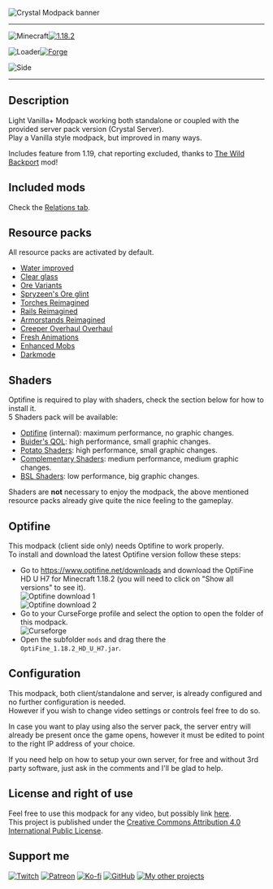 ![Crystal Modpack banner](https://raw.githubusercontent.com/Nyphet/mod-fancy-assets/main/crystal-modpack/banner.png)

---
![Minecraft](https://raw.githubusercontent.com/Nyphet/mod-fancy-assets/main/minecraft/minecraft.svg)[![1.18.2](https://raw.githubusercontent.com/Nyphet/mod-fancy-assets/main/minecraft/1-18-2.svg)](https://www.curseforge.com/minecraft/modpacks/crystal-modpack/files/all?filter-game-version=1738749986%3a73250)

![Loader](https://raw.githubusercontent.com/Nyphet/mod-fancy-assets/main/loader/loader.svg)[![Forge](https://raw.githubusercontent.com/Nyphet/mod-fancy-assets/main/loader/forge.svg)](https://www.curseforge.com/minecraft/modpacks/crystal-modpack/files/all?filter-status=1&filter-game-version=2020709689%3A7498)

![Side](https://raw.githubusercontent.com/Nyphet/mod-fancy-assets/main/side/client-server.svg)

---
## **Description**
Light Vanilla+ Modpack working both standalone or coupled with the provided server pack version (Crystal Server).  
Play a Vanilla style modpack, but improved in many ways.

Includes feature from 1.19, chat reporting excluded, thanks to [The Wild Backport](https://www.curseforge.com/minecraft/mc-mods/the-wild-backport) mod!

## **Included mods**
Check the [Relations tab](https://www.curseforge.com/minecraft/modpacks/crystal-modpack/relations/dependencies).

## **Resource packs**
All resource packs are activated by default.  
- [Water improved](https://www.curseforge.com/minecraft/texture-packs/water-improved)  
- [Clear glass](https://www.curseforge.com/minecraft/texture-packs/clear-glass-pack)  
- [Ore Variants](https://www.curseforge.com/minecraft/texture-packs/ore-variants)  
- [Spryzeen's Ore glint](https://www.curseforge.com/minecraft/texture-packs/spryzeens-ore-glint)  
- [Torches Reimagined](https://www.curseforge.com/minecraft/texture-packs/torches-reimagined)  
- [Rails Reimagined](https://www.curseforge.com/minecraft/texture-packs/rails-reimagined)  
- [Armorstands Reimagined](https://www.curseforge.com/minecraft/texture-packs/armorstands-reimagined)  
- [Creeper Overhaul Overhaul](https://www.curseforge.com/minecraft/texture-packs/creeper-overhaul-overhaul)  
- [Fresh Animations](https://www.curseforge.com/minecraft/texture-packs/fresh-animations)  
- [Enhanced Mobs](https://www.curseforge.com/minecraft/texture-packs/enhanced-mobs-fa-addon)  
- [Darkmode](https://www.curseforge.com/minecraft/texture-packs/darkmode)  

## **Shaders**
Optifine is required to play with shaders, check the section below for how to install it.  
5 Shaders pack will be available:  
- [Optifine](https://www.optifine.net/home) (internal): maximum performance, no graphic changes.  
- [Buider's QOL](https://www.9minecraft.net/builders-quality-of-life-shaders-mod/): high performance, small graphic changes.  
- [Potato Shaders](https://www.curseforge.com/minecraft/customization/potato-shaders): high performance, small graphic changes.  
- [Complementary Shaders](https://www.curseforge.com/minecraft/customization/complementary-shaders): medium performance, medium graphic changes.  
- [BSL Shaders](https://www.curseforge.com/minecraft/customization/bsl-shaders): low performance, big graphic changes.  

Shaders are **not** necessary to enjoy the modpack, the above mentioned resource packs already give quite the nice feeling to the gameplay.

## **Optifine**
This modpack (client side only) needs Optifine to work properly.  
To install and download the latest Optifine version follow these steps:  
- Go to https://www.optifine.net/downloads and download the OptiFine HD U H7 for Minecraft 1.18.2 (you will need to click on "Show all versions" to see it).  
  ![Optifine download 1](https://raw.githubusercontent.com/Nyphet/mod-fancy-assets/main/crystal-modpack/optifine-show-all-versions.png)  
  ![Optifine download 2](https://raw.githubusercontent.com/Nyphet/mod-fancy-assets/main/crystal-modpack/optifine-h7.png)
- Go to your CurseForge profile and select the option to open the folder of this modpack.  
  ![Curseforge](https://raw.githubusercontent.com/Nyphet/mod-fancy-assets/main/crystal-modpack/curseforge-open-folder.png)
- Open the subfolder `mods` and drag there the `OptiFine_1.18.2_HD_U_H7.jar`.

## **Configuration**
This modpack, both client/standalone and server, is already configured and no further configuration is needed.  
However if you wish to change video settings or controls feel free to do so.

In case you want to play using also the server pack, the server entry will already be present once the game opens, however it must be edited to point to the right IP address of your choice.

If you need help on how to setup your own server, for free and without 3rd party software, just ask in the comments and I'll be glad to help.

## **License and right of use**
Feel free to use this modpack for any video, but possibly link [here](https://www.curseforge.com/minecraft/modpacks/crystal-modpack).  
This project is published under the [Creative Commons Attribution 4.0 International Public License](https://creativecommons.org/licenses/by/4.0/).

## **Support me**
[![Twitch](https://raw.githubusercontent.com/Nyphet/mod-fancy-assets/main/twitch/twitch64.png "Twitch")](https://www.twitch.tv/crystal_spider_)
[![Patreon](https://raw.githubusercontent.com/Nyphet/mod-fancy-assets/main/patreon/patreon64.png "Patreon")](https://www.patreon.com/crystalspider)
[![Ko-fi](https://raw.githubusercontent.com/Nyphet/mod-fancy-assets/main/kofi/kofi64.png "Ko-fi")](https://ko-fi.com/crystalspider)
[![GitHub](https://raw.githubusercontent.com/Nyphet/mod-fancy-assets/main/github/github64.png "My other projects")](https://github.com/Nyphet)
[![My other projects](https://raw.githubusercontent.com/Nyphet/mod-fancy-assets/main/curseforge/curseforge64.png "My other projects")](https://www.curseforge.com/members/crystal_spider_/projects)
